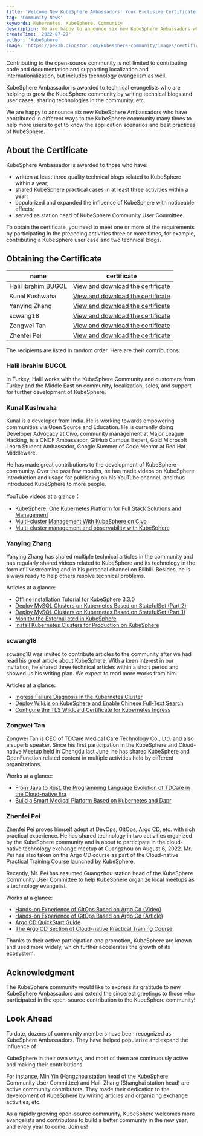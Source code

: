 ```yaml
---
title: 'Welcome New KubeSphere Ambassadors! Your Exclusive Certificate Is Ready!'  
tag: 'Community News'  
keywords: Kubernetes, KubeSphere, Community 
description: We are happy to announce six new KubeSphere Ambassadors who have contributed in different ways to the KubeSphere community many times to help more users to get to know the application scenarios and best practices of KubeSphere.
createTime: '2022-07-27'  
author: 'KubeSphere'  
image: 'https://pek3b.qingstor.com/kubesphere-community/images/certificate-ambassador-en.png'
---
```


Contributing to the open-source community is not limited to contributing code and documentation and supporting localization and internationalization, but includes technology evangelism as well.

KubeSphere Ambassador is awarded to technical evangelists who are helping to grow the KubeSphere community by writing technical blogs and user cases, sharing technologies in the community, etc.

We are happy to announce six new KubeSphere Ambassadors who have contributed in different ways to the KubeSphere community many times to help more users to get to know the application scenarios and best practices of KubeSphere.

## About the Certificate

KubeSphere Ambassador is awarded to those who have:
- written at least three quality technical blogs related to KubeSphere within a year;
- shared KubeSphere practical cases in at least three activities within a year;
- popularized and expanded the influence of KubeSphere with noticeable effects;
- served as station head of KubeSphere Community User Committee.

To obtain the certificate, you need to meet one or more of the requirements by participating in the preceding activities three or more times, for example, contributing a KubeSphere user case and two technical blogs.

## Obtaining the Certificate

| name | certificate |
| ---- | ---- |
|Halil ibrahim BUGOL|[View and download the certificate](https://kubesphere-community.pek3b.qingstor.com/images/ambassador-halil.png) |
|Kunal Kushwaha|[View and download the certificate](https://kubesphere-community.pek3b.qingstor.com/images/ambassador-kunal-kushwaha.png) |
|Yanying Zhang|[View and download the certificate](https://kubesphere-community.pek3b.qingstor.com/images/ambassador-zhangyanying.png) |
|scwang18|[View and download the certificate](https://kubesphere-community.pek3b.qingstor.com/images/ambassador-scwang18.png) |
|Zongwei Tan|[View and download the certificate](https://kubesphere-community.pek3b.qingstor.com/images/ambassador-tanzongwei.png) |
|Zhenfei Pei|[View and download the certificate](https://kubesphere-community.pek3b.qingstor.com/images/ambassador-peizhenfei.png) |

The recipients are listed in random order. Here are their contributions:

### Halil ibrahim BUGOL

In Turkey, Halil works with the KubeSphere Community and customers from Turkey and the Middle East on community, localization, sales, and support for further development of KubeSphere.

### Kunal Kushwaha

Kunal is a developer from India. He is working towards empowering communities via Open Source and Education. He is currently doing Developer Advocacy at Civo, community management at Major League Hacking, is a CNCF Ambassador, GitHub Campus Expert, Gold Microsoft Learn Student Ambassador, Google Summer of Code Mentor at Red Hat Middleware.

He has made great contributions to the development of KubeSphere community. Over the past few months, he has made videos on KubeSphere introduction and usage for publishing on his YouTube channel,  and thus introduced KubeSphere to more people.

YouTube videos at a glance：
- [KubeSphere: One Kubernetes Platform for Full Stack Solutions and Management](https://www.youtube.com/watch?v=K03wbje_NSI)
- [Multi-cluster Management With KubeSphere on Civo](https://www.youtube.com/watch?v=DlWt7DUCbFU)
- [Multi-cluster management and observability with KubeSphere](https://www.youtube.com/watch?v=jQeTKysLTao)

### Yanying Zhang

Yanying Zhang has shared multiple technical articles in the community and has regularly shared videos related to KubeSphere and its technology in the form of livestreaming and in his personal channel on Bilibili. Besides, he is always ready to help others resolve technical problems.

Articles at a glance:

- [Offline Installation Tutorial for KubeSphere 3.3.0](https://kubesphere.com.cn/blogs/kubesphere-v3.3.0-offline-installation/)
- [Deploy MySQL Clusters on Kubernetes Based on StatefulSet (Part 2)](https://kubesphere.com.cn/blogs/mysql-on-k8s-statefulset-2/)
- [Deploy MySQL Clusters on Kubernetes Based on StatefulSet (Part 1)](https://kubesphere.com.cn/blogs/mysql-on-k8s-statefulset-1/)
- [Monitor the External etcd in KubeSphere](https://kubesphere.com.cn/blogs/kubesphere-etcd/)
- [Install Kubernetes Clusters for Production on KubeSphere](https://kubesphere.com.cn/blogs/kubesphere-k8s-cluster/)

### scwang18

scwang18 was invited to contribute articles to the community after we had read his great article about KubeSphere. With a keen interest in our invitation, he shared three technical articles within a short period and showed us his writing plan. We expect to read more works from him.

Articles at a glance:
- [Ingress Failure Diagnosis in the Kubernetes Cluster](https://kubesphere.com.cn/blogs/kubesphere-ingress-fault-diagnosis/)
- [Deploy Wiki.js on KubeSphere and Enable Chinese Full-Text Search](https://kubesphere.com.cn/blogs/kubesphere-wiki/)
- [Configure the TLS Wildcard Certificate for Kubernetes Ingress](https://kubesphere.com.cn/blogs/kubesphere-ssl/)

### Zongwei Tan

Zongwei Tan is CEO of TDCare Medical Care Technology Co., Ltd. and also a superb speaker. Since his first participation in the KubeSphere and Cloud-native Meetup held in Chengdu last June, he has shared KubeSphere and OpenFunction related content in multiple activities held by different organizations.

Works at a glance:
- [From Java to Rust, the Programming Language Evolution of TDCare in the Cloud-native Era](https://kubesphere.com.cn/live/changsha0312-rust/)
- [Build a Smart Medical Platform Based on Kubernetes and Dapr](https://kubesphere.com.cn/live/tideng-chengdu/)

### Zhenfei Pei

Zhenfei Pei proves himself adept at DevOps, GitOps, Argo CD, etc. with rich practical experience. He has shared technology in two activities organized by the KubeSphere community and is about to participate in the cloud-native technology exchange meetup at Guangzhou on August 6, 2022. Mr. Pei has also taken on the Argo CD course as part of the Cloud-native Practical Training Course launched by KubeSphere.

Recently, Mr. Pei has assumed Guangzhou station head of the KubeSphere Community User Committee to help KubeSphere organize local meetups as a technology evangelist.

Works at a glance:

- [Hands-on Experience of GitOps Based on Argo Cd (Video)](https://kubesphere.com.cn/live/gitops-cic/)
- [Hands-on Experience of GitOps Based on Argo Cd (Article)](https://kubesphere.com.cn/live/argocd0217-live/)
- [Argo CD QuickStart Guide](https://kubesphere.com.cn/blogs/gitops-argocd/)
- [The Argo CD Section of Cloud-native Practical Training Course](https://www.bilibili.com/video/BV1rD4y1c7r1?p=20&vd_source=082ccfb1773100241c716ab77af81a3f)

Thanks to their active participation and promotion, KubeSphere are known and used more widely, which further accelerates the growth of its ecosystem.

## Acknowledgment
The KubeSphere community would like to express its gratitude to new KubeSphere Ambassadors and extend the sincerest greetings to those who participated in the open-source contribution to the KubeSphere community!

## Look Ahead
To date, dozens of community members have been recognized as KubeSphere Ambassadors. They have helped popularize and expand the influence of 

KubeSphere in their own ways, and most of them are continuously active and making their contributions.

For instance, Min Yin (Hangzhou station head of the KubeSphere Community User Committee) and Haili Zhang (Shanghai station head) are active community contributors. They made their dedication to the development of KubeSphere by writing articles and organizing exchange activities, etc.

As a rapidly growing open-source community, KubeSphere welcomes more evangelists and contributors to build a better community in the new year, and every year to come. Join us!
